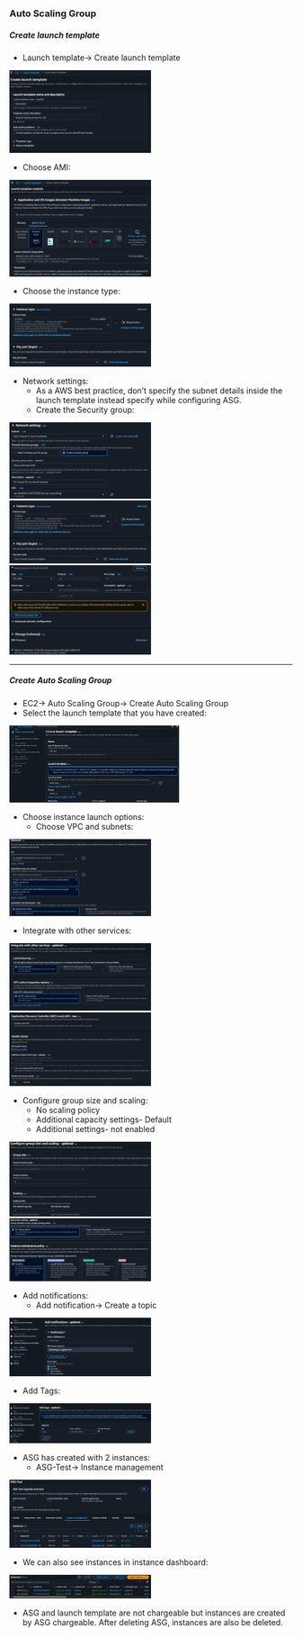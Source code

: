### Auto Scaling Group

##### Create launch template
* Launch template→ Create launch template
<img src=".github/images/img_2.png" alt="scaling" width="50%"/>

* Choose AMI:
<img src=".github/images/img_3.png" alt="scaling" width="50%"/>

* Choose the instance type:
<img src=".github/images/img_4.png" alt="scaling" width="50%"/>

* Network settings:
     * As a AWS best practice, don’t specify the subnet details inside the launch template instead specify while configuring ASG.
     * Create the Security group:
<img src=".github/images/img_6.png" alt="scaling" width="50%"/>
<img src=".github/images/img_4.png" alt="scaling" width="50%"/>
<img src=".github/images/img_5.png" alt="scaling" width="50%"/>

_____
##### Create Auto Scaling Group
* EC2→ Auto Scaling Group→ Create Auto Scaling Group
* Select the launch template that you have created:
<img src=".github/images/img_7.png" alt="scaling" width="60%"/>

* Choose instance launch options:
     * Choose VPC and subnets:
<img src=".github/images/img_8.png" alt="scaling" width="50%"/>

* Integrate with other services:
<img src=".github/images/img_9.png" alt="scaling" width="50%"/>
<img src=".github/images/img_10.png" alt="scaling" width="50%"/>

* Configure group size and scaling:
    * No scaling policy
    * Additional capacity settings- Default
    * Additional settings- not enabled
<img src=".github/images/img_11.png" alt="scaling" width="50%"/>
<img src=".github/images/img_12.png" alt="scaling" width="50%"/>

* Add notifications:
  * Add notification→ Create a topic
<img src=".github/images/img_13.png" alt="scaling" width="50%"/>

* Add Tags:
<img src=".github/images/img_14.png" alt="scaling" width="50%"/>

* ASG has created with 2 instances:
  * ASG-Test→ Instance management
<img src=".github/images/img_15.png" alt="scaling" width="50%"/>

* We can also see instances in instance dashboard:
<img src=".github/images/img_16.png" alt="scaling" width="50%"/>

* ASG and launch template are not chargeable but instances are created by ASG chargeable. After deleting ASG, instances are also be deleted. 